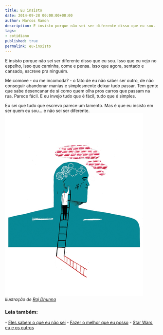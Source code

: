 ```yaml
---
title: Eu insisto
date: 2014-09-28 00:00:00+00:00
author: Marcos Ramon
description: E insisto porque não sei ser diferente disso que eu sou.
tags:
- cotidiano
published: true
permalink: eu-insisto
---
```

E insisto porque não sei ser diferente disso que eu sou. Isso que eu vejo no espelho, isso que caminha, come e pensa. Isso que agora, sentado e cansado, escreve pra ninguém.

Me comove - ou me incomoda? - o fato de eu não saber ser outro, de não conseguir abandonar manias e simplesmente deixar tudo passar. Tem gente que sabe desencanar de si como quem olha pros carros que passam na rua. Parece fácil. E eu invejo tudo que é fácil, tudo que é simples.

Eu sei que tudo que escrevo parece um lamento. Mas é que eu insisto em ser quem eu sou... e não sei ser diferente.
<img src="/assets/img/rajdhunna.jpg">
*Ilustração de [Raj Dhunna](http://rajdh.tumblr.com/)*



<h3>Leia também:</h3>
- <a href="/eles-sabem-o-que-eu-nao-sei">Eles sabem o que eu não sei</a>
- <a href="/fazer-o-melhor-que-eu-posso">Fazer o melhor que eu posso</a>
- <a href="/star-wars-eu-e-os-outros">Star Wars, eu e os outros</a>
